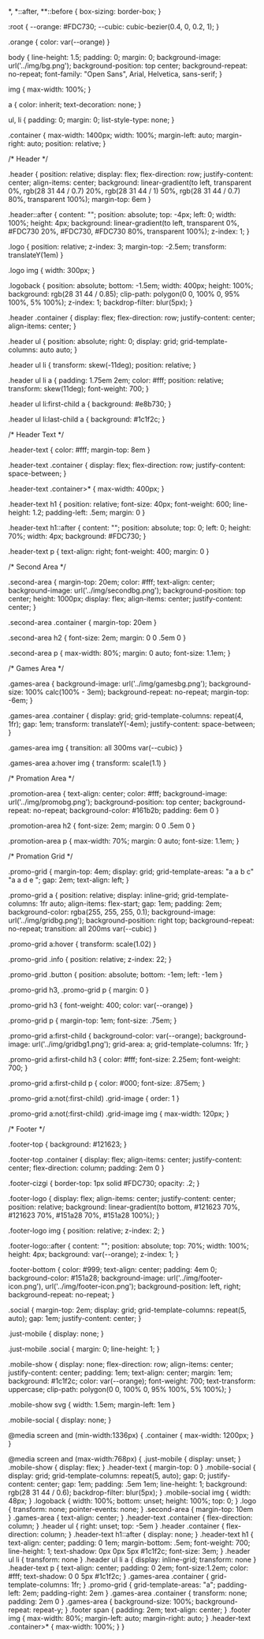 *,
*::after,
**::before {
    box-sizing: border-box;
}

:root {
    --orange: #FDC730;
    --cubic: cubic-bezier(0.4, 0, 0.2, 1);
}

.orange {
    color: var(--orange)
}

body {
    line-height: 1.5;
    padding: 0;
    margin: 0;
    background-image: url('../img/bg.png');
    background-position: top center;
    background-repeat: no-repeat;
    font-family: "Open Sans", Arial, Helvetica, sans-serif;
}

img {
    max-width: 100%;
}

a {
    color: inherit;
    text-decoration: none;
}

ul,
li {
    padding: 0;
    margin: 0;
    list-style-type: none;
}

.container {
    max-width: 1400px;
    width: 100%;
    margin-left: auto;
    margin-right: auto;
    position: relative;
}


/* Header */

.header {
    position: relative;
    display: flex;
    flex-direction: row;
    justify-content: center;
    align-items: center;
    background: linear-gradient(to left, transparent 0%, rgb(28 31 44 / 0.7) 20%, rgb(28 31 44 / 1) 50%, rgb(28 31 44 / 0.7) 80%, transparent 100%);
    margin-top: 6em
}

.header::after {
    content: "";
    position: absolute;
    top: -4px;
    left: 0;
    width: 100%;
    height: 4px;
    background: linear-gradient(to left, transparent 0%, #FDC730 20%, #FDC730, #FDC730 80%, transparent 100%);
    z-index: 1;
}

.logo {
    position: relative;
    z-index: 3;
    margin-top: -2.5em;
    transform: translateY(1em)
}

.logo img {
    width: 300px;
}

.logoback {
    position: absolute;
    bottom: -1.5em;
    width: 400px;
    height: 100%;
    background: rgb(28 31 44 / 0.85);
    clip-path: polygon(0 0, 100% 0, 95% 100%, 5% 100%);
    z-index: 1;
    backdrop-filter: blur(5px);
}

.header .container {
    display: flex;
    flex-direction: row;
    justify-content: center;
    align-items: center;
}

.header ul {
    position: absolute;
    right: 0;
    display: grid;
    grid-template-columns: auto auto;
}

.header ul li {
    transform: skew(-11deg);
    position: relative;
}

.header ul li a {
    padding: 1.75em 2em;
    color: #fff;
    position: relative;
    transform: skew(11deg);
    font-weight: 700;
}

.header ul li:first-child a {
    background: #e8b730;
}

.header ul li:last-child a {
    background: #1c1f2c;
}


/* Header Text */

.header-text {
    color: #fff;
    margin-top: 8em
}

.header-text .container {
    display: flex;
    flex-direction: row;
    justify-content: space-between;
}

.header-text .container>* {
    max-width: 400px;
}

.header-text h1 {
    position: relative;
    font-size: 40px;
    font-weight: 600;
    line-height: 1.2;
    padding-left: .5em;
    margin: 0
}

.header-text h1::after {
    content: "";
    position: absolute;
    top: 0;
    left: 0;
    height: 70%;
    width: 4px;
    background: #FDC730;
}

.header-text p {
    text-align: right;
    font-weight: 400;
    margin: 0
}


/* Second Area */

.second-area {
    margin-top: 20em;
    color: #fff;
    text-align: center;
    background-image: url('../img/secondbg.png');
    background-position: top center;
    height: 1000px;
    display: flex;
    align-items: center;
    justify-content: center;
}

.second-area .container {
    margin-top: 20em
}

.second-area h2 {
    font-size: 2em;
    margin: 0 0 .5em 0
}

.second-area p {
    max-width: 80%;
    margin: 0 auto;
    font-size: 1.1em;
}


/* Games Area */

.games-area {
    background-image: url('../img/gamesbg.png');
    background-size: 100% calc(100% - 3em);
    background-repeat: no-repeat;
    margin-top: -6em;
}

.games-area .container {
    display: grid;
    grid-template-columns: repeat(4, 1fr);
    gap: 1em;
    transform: translateY(-4em);
    justify-content: space-between;
}

.games-area img {
    transition: all 300ms var(--cubic)
}

.games-area a:hover img {
    transform: scale(1.1)
}


/* Promation Area */

.promotion-area {
    text-align: center;
    color: #fff;
    background-image: url('../img/promobg.png');
    background-position: top center;
    background-repeat: no-repeat;
    background-color: #161b2b;
    padding: 6em 0
}

.promotion-area h2 {
    font-size: 2em;
    margin: 0 0 .5em 0
}

.promotion-area p {
    max-width: 70%;
    margin: 0 auto;
    font-size: 1.1em;
}


/* Promation Grid */

.promo-grid {
    margin-top: 4em;
    display: grid;
    grid-template-areas: "a a b c" "a a d e ";
    gap: 2em;
    text-align: left;
}

.promo-grid a {
    position: relative;
    display: inline-grid;
    grid-template-columns: 1fr auto;
    align-items: flex-start;
    gap: 1em;
    padding: 2em;
    background-color: rgba(255, 255, 255, 0.1);
    background-image: url('../img/gridbg.png');
    background-position: right top;
    background-repeat: no-repeat;
    transition: all 200ms var(--cubic)
}

.promo-grid a:hover {
    transform: scale(1.02)
}

.promo-grid .info {
    position: relative;
    z-index: 22;
}

.promo-grid .button {
    position: absolute;
    bottom: -1em;
    left: -1em
}

.promo-grid h3,
.promo-grid p {
    margin: 0
}

.promo-grid h3 {
    font-weight: 400;
    color: var(--orange)
}

.promo-grid p {
    margin-top: 1em;
    font-size: .75em;
}

.promo-grid a:first-child {
    background-color: var(--orange);
    background-image: url('../img/gridbg1.png');
    grid-area: a;
    grid-template-columns: 1fr;
}

.promo-grid a:first-child h3 {
    color: #fff;
    font-size: 2.25em;
    font-weight: 700;
}

.promo-grid a:first-child p {
    color: #000;
    font-size: .875em;
}

.promo-grid a:not(:first-child) .grid-image {
    order: 1
}

.promo-grid a:not(:first-child) .grid-image img {
    max-width: 120px;
}


/* Footer */

.footer-top {
    background: #121623;
}

.footer-top .container {
    display: flex;
    align-items: center;
    justify-content: center;
    flex-direction: column;
    padding: 2em 0
}

.footer-cizgi {
    border-top: 1px solid #FDC730;
    opacity: .2;
}

.footer-logo {
    display: flex;
    align-items: center;
    justify-content: center;
    position: relative;
    background: linear-gradient(to bottom, #121623 70%, #121623 70%, #151a28 70%, #151a28 100%);
}

.footer-logo img {
    position: relative;
    z-index: 2;
}

.footer-logo::after {
    content: "";
    position: absolute;
    top: 70%;
    width: 100%;
    height: 4px;
    background: var(--orange);
    z-index: 1;
}

.footer-bottom {
    color: #999;
    text-align: center;
    padding: 4em 0;
    background-color: #151a28;
    background-image: url('../img/footer-icon.png'), url('../img/footer-icon.png');
    background-position: left, right;
    background-repeat: no-repeat;
}

.social {
    margin-top: 2em;
    display: grid;
    grid-template-columns: repeat(5, auto);
    gap: 1em;
    justify-content: center;
}

.just-mobile {
    display: none;
}

.just-mobile .social {
    margin: 0;
    line-height: 1;
}

.mobile-show {
    display: none;
    flex-direction: row;
    align-items: center;
    justify-content: center;
    padding: 1em;
    text-align: center;
    margin: 1em;
    background: #1c1f2c;
    color: var(--orange);
    font-weight: 700;
    text-transform: uppercase;
    clip-path: polygon(0 0, 100% 0, 95% 100%, 5% 100%);
}

.mobile-show svg {
    width: 1.5em;
    margin-left: 1em
}

.mobile-social {
    display: none;
}

@media screen and (min-width:1336px) {
    .container {
        max-width: 1200px;
    }
}

@media screen and (max-width:768px) {
    .just-mobile {
        display: unset;
    }
    .mobile-show {
        display: flex;
    }
    .header-text {
        margin-top: 0
    }
    .mobile-social {
        display: grid;
        grid-template-columns: repeat(5, auto);
        gap: 0;
        justify-content: center;
        gap: 1em;
        padding: .5em 1em;
        line-height: 1;
        background: rgb(28 31 44 / 0.6);
        backdrop-filter: blur(5px);
    }
    .mobile-social img {
        width: 48px;
    }
    .logoback {
        width: 100%;
        bottom: unset;
        height: 100%;
        top: 0;
    }
    .logo {
        transform: none;
        pointer-events: none;
    }
    .second-area {
        margin-top: 10em
    }
    .games-area {
        text-align: center;
    }
    .header-text .container {
        flex-direction: column;
    }
    .header ul {
        right: unset;
        top: -5em
    }
    .header .container {
        flex-direction: column;
    }
    .header-text h1::after {
        display: none;
    }
    .header-text h1 {
        text-align: center;
        padding: 0 1em;
        margin-bottom: .5em;
        font-weight: 700;
        line-height: 1;
        text-shadow: 0px 0px 5px #1c1f2c;
        font-size: 3em;
    }
    .header ul li {
        transform: none
    }
    .header ul li a {
        display: inline-grid;
        transform: none
    }
    .header-text p {
        text-align: center;
        padding: 0 2em;
		font-size:1.2em;
		color: #fff;
    text-shadow: 0 0 5px #1c1f2c;
    }
    .games-area .container {
        grid-template-columns: 1fr;
    }
    .promo-grid {
        grid-template-areas: "a";
        padding-left: 2em;
        padding-right: 2em
    }
    .games-area .container {
        transform: none;
        padding: 2em 0
    }
    .games-area {
        background-size: 100%;
        background-repeat: repeat-y;
    }
    .footer span {
        padding: 2em;
        text-align: center;
    }
    .footer img {
        max-width: 80%;
        margin-left: auto;
        margin-right: auto;
    }
    .header-text .container>* {
        max-width: 100%;
    }
}
